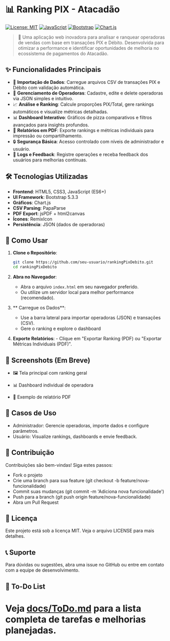 # 📊 Ranking PIX - Atacadão

[![License: MIT](https://img.shields.io/badge/License-MIT-yellow.svg)](https://opensource.org/licenses/MIT)
[![JavaScript](https://img.shields.io/badge/JavaScript-ES6+-blue.svg)](https://developer.mozilla.org/en-US/docs/Web/JavaScript)
[![Bootstrap](https://img.shields.io/badge/Bootstrap-5.3.3-purple.svg)](https://getbootstrap.com/)
[![Chart.js](https://img.shields.io/badge/Chart.js-4.x-orange.svg)](https://www.chartjs.org/)

> 🚀 Uma aplicação web inovadora para analisar e ranquear operadoras de vendas com base em transações PIX e Débito. Desenvolvida para otimizar a performance e identificar oportunidades de melhoria no ecossistema de pagamentos do Atacadão.

## ✨ Funcionalidades Principais

-   📁 **Importação de Dados**: Carregue arquivos CSV de transações PIX e Débito com validação automática.
-   👥 **Gerenciamento de Operadoras**: Cadastre, edite e delete operadoras via JSON simples e intuitivo.
-   📈 **Análise e Ranking**: Calcule proporções PIX/Total, gere rankings automáticos e visualize métricas detalhadas.
-   📊 **Dashboard Interativo**: Gráficos de pizza comparativos e filtros avançados para insights profundos.
-   📄 **Relatórios em PDF**: Exporte rankings e métricas individuais para impressão ou compartilhamento.
-   🔒 **Segurança Básica**: Acesso controlado com níveis de administrador e usuário.
-   📝 **Logs e Feedback**: Registre operações e receba feedback dos usuários para melhorias contínuas.

## 🛠️ Tecnologias Utilizadas

-   **Frontend**: HTML5, CSS3, JavaScript (ES6+)
-   **UI Framework**: Bootstrap 5.3.3
-   **Gráficos**: Chart.js
-   **CSV Parsing**: PapaParse
-   **PDF Export**: jsPDF + html2canvas
-   **Ícones**: RemixIcon
-   **Persistência**: JSON (dados de operadoras)

## 🚀 Como Usar

1.  **Clone o Repositório**:

    ```bash
    git clone https://github.com/seu-usuario/rankingPixDebito.git
    cd rankingPixDebito

    ```

2.  **Abra no Navegador**:

    -   Abra o arquivo `index.html` em seu navegador preferido.
    -   Ou utilize um servidor local para melhor performance (recomendado).

3.  ** Carregue os Dados**:
    -   Use a barra lateral para importar operadoras (JSON) e transações (CSV).
    -   Gere o ranking e explore o dashboard
4.  **Exporte Relatórios**: - Clique em "Exportar Ranking (PDF) ou "Exportar Métricas Individuais (PDF)".

## 📸 Screenshots (Em Breve)

-   🖼️ Tela principal com ranking geral

-   📊 Dashboard individual de operadora

-   📄 Exemplo de relatório PDF

## 🎯 Casos de Uso

-   Administrador: Gerencie operadoras, importe dados e configure parâmetros.
-   Usuário: Visualize rankings, dashboards e envie feedback.

## 🤝 Contribuição

Contribuições são bem-vindas! Siga estes passos:

-   Fork o projeto
-   Crie uma branch para sua feature (git checkout -b feature/nova-funcionalidade)
-   Commit suas mudanças (git commit -m 'Adiciona nova funcionalidade')
-   Push para a branch (git push origin feature/nova-funcionalidade)
-   Abra um Pull Request

## 📄 Licença

Este projeto está sob a licença MIT. Veja o arquivo LICENSE para mais detalhes.

## 📞 Suporte

Para dúvidas ou sugestões, abra uma issue no GitHub ou entre em contato com a equipe de desenvolvimento.

## 📝 To-Do List

# Veja [docs/ToDo.md](https://github.com/gabrieldnsilva/pixRanking-v2/blob/main/docs/ToDo.md) para a lista completa de tarefas e melhorias planejadas.
